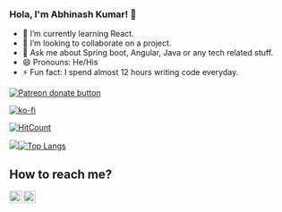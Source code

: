 ### Hola, I'm Abhinash Kumar! 👋

- 🌱 I’m currently learning React.
- 👯 I’m looking to collaborate on a project.
- 💬 Ask me about Spring boot, Angular, Java or any tech related stuff.
- 😄 Pronouns: He/His
- ⚡ Fun fact: I spend almost 12 hours writing code everyday.



<a href="https://www.patreon.com/pratap22"><img src="https://img.shields.io/endpoint.svg?url=https://shieldsio-patreon.herokuapp.com/pratap22&style=for-the-badge" alt="Patreon donate button" /> </a>

[![ko-fi](https://www.ko-fi.com/img/githubbutton_sm.svg)](https://ko-fi.com/pratap22)



[![HitCount](http://hits.dwyl.com/pratap22/pratap22.svg)](http://hits.dwyl.com/pratap22/pratap22) 


<img src = "https://github-readme-stats.vercel.app/api?username=pratap22&&show_icons=true&theme=radical">[![Top Langs](https://github-readme-stats.vercel.app/api/top-langs/?username=pratap22&layout=compact&theme=merko)](https://github.com/anuraghazra/github-readme-stats)

## How to reach me?

<a href="https://twitter.com/pratap2210" rel="nofollow"> <img align="left" alt="Pratap | Twitter" width="22px" src="https://raw.githubusercontent.com/anuraghazra/anuraghazra/master/assets/twitter.svg" style="max-width:100%;"></a><a href="https://www.linkedin.com/in/prataps22" rel="nofollow"> <img align="left" alt="Pratap Sharma | Linkedin" width="22px" src="https://img.icons8.com/fluent/48/000000/linkedin-2.png" style="max-width:100%;"></a>  

